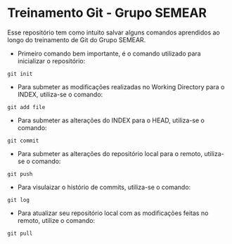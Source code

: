# Treinamento Git - Grupo SEMEAR

Esse repositório tem como intuito salvar alguns comandos aprendidos ao longo do treinamento de Git do Grupo SEMEAR.

- Primeiro comando bem importante, é o comando utilizado para inicializar o repositório:

`git init`

- Para submeter as modificações realizadas no Working Directory para o INDEX, utiliza-se o comando:

`git add file`

- Para submeter as alterações do INDEX para o HEAD, utiliza-se o comando:

`git commit`

- Para submeter as alterações do repositório local para o remoto, utiliza-se o comando:

`git push`

- Para visulaizar o histório de commits, utiliza-se o comando:

`git log`

- Para atualizar seu repositório local com as modificações feitas no remoto, utilize o comando:

`git pull`

